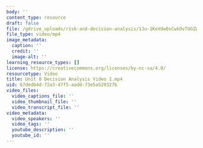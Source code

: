 ```yaml
---
body: ''
content_type: resource
draft: false
file: /gdrive_uploads/risk-and-decision-analysis/1Ju-1KeVdw0sCwkOvTUGZWkRAOsUf-OPN/unit-8-decision-analysis-video-1.mp4
file_type: video/mp4
image_metadata:
  caption: ''
  credit: ''
  image-alt: ''
learning_resource_types: []
license: https://creativecommons.org/licenses/by-nc-sa/4.0/
resourcetype: Video
title: Unit 8 Decision Analysis Video 1.mp4
uid: 67dedb4d-72a3-47f5-aadd-73e5a520327b
video_files:
  video_captions_file: ''
  video_thumbnail_file: ''
  video_transcript_file: ''
video_metadata:
  video_speakers: ''
  video_tags: ''
  youtube_description: ''
  youtube_id: ''
---
```

